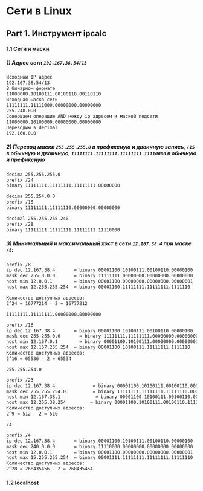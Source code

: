 # Сети в Linux
## Part 1. Инструмент **ipcalc**

#### 1.1 Сети и маски

##### 1) Адрес сети `192.167.38.54/13`

```bash
Исходный IP адрес
192.167.38.54/13
В бинарном формате
11000000.10100111.00100110.00110110
Исходная маска сети
11111111.11111000.00000000.00000000
255.248.0.0
Совершаем операцию AND между ip адресом и маской подсети
11000000.10100000.00000000.00000000
Переводим в decimal
192.160.0.0
```
##### 2) Перевод маски `255.255.255.0` в префиксную и двоичную запись, `/15` в обычную и двоичную, `11111111.11111111.11111111.11110000` в обычную и префиксную

```bash
decima 255.255.255.0
prefix /24
binary 11111111.11111111.11111111.00000000

decima 255.254.0.0
prefix /15
binary 11111111.11111110.00000000.00000000

decimal 255.255.255.240
prefix /28
binary 11111111.11111111.11111111.11110000
```

##### 3) Минимальный и максимальный хост в сети `12.167.38.4` при маске `/8`:

```bash
prefix /8
ip dec 12.167.38.4       = binary 00001100.10100111.00100110.00000100
mask dec 255.0.0.0       = binary 11111111.00000000.00000000.00000000
host min 12.0.0.1        = binary 00001100.00000000.00000000.00000001
host max 12.255.255.254  = binary 00001100.11111111.11111111.1111110

Количество доступных адресов:
2^24 = 16777214 - 2 = 16777212
```

`11111111.11111111.00000000.00000000`

```bash
prefix /16
ip dec 12.167.38.4       = binary 00001100.10100111.00100110.00000100
mask dec 255.255.0.0       = binary 11111111.11111111.00000000.00000000
host min 12.167.0.1        = binary 00001100.10100111.00000000.00000001
host max 12.167.255.254  = binary 00001100.10100111.11111111.1111110
Количество доступных адресов:
2^16 = 65536 - 2 = 65534
```

`255.255.254.0`

```bash
prefix /23
ip dec 12.167.38.4              = binary 00001100.10100111.00100110.00000100
mask dec 255.255.254.0          = binary 11111111.11111111.11111110.00000000
host min 12.167.38.1             = binary 00001100.10100111.00100110.00000001
host max 12.255.38.254         = binary 00001100.10100111.00100110.1111110
Количество доступных адресов:
2^9 = 512 - 2 = 510
```

`/4`

```bash
prefix /4
ip dec 12.167.38.4       = binary 00001100.10100111.00100110.00000100
mask dec 240.0.0.0       = binary 11110000.00000000.00000000.00000000
host min 12.0.0.1        = binary 00001100.00000000.00000000.00000001
host max 15.255.255.254  = binary 00001111.11111111.11111111.11111110
Количество доступных адресов:
2^28 = 268435456 - 2 = 268435454
```

#### 1.2 localhost
